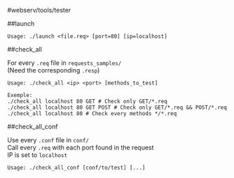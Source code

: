 #webserv/tools/tester

##launch

```
Usage: ./launch <file.req> [port=80] [ip=localhost]
```

##check_all

For every `.req` file in `requests_samples/` \
(Need the corresponding `.resp`)
```
Usage: ./check_all <ip> <port> [methods_to_test]

Exemple:
./check_all localhost 80 GET # Check only GET/*.req
./check_all localhost 80 GET POST # Check only GET/*.req && POST/*.req
./check_all localhost 80 # Check every methods */*.req
```

##check_all_conf

Use every `.conf` file in `conf/` \
Call every `.req` with each port found in the request \
IP is set to `localhost`
```
Usage: ./check_all_conf [conf/to/test] [...]
```
